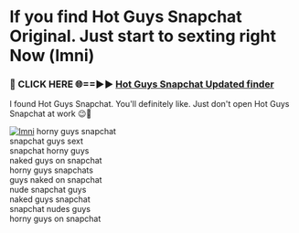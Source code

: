 # If you find Hot Guys Snapchat Original. Just start to sexting right Now (lmni)

<h3>🔴 CLICK HERE 🌐==►► <a href="https://tinyurl.com/mtbk5fxa" rel="nofollow">Hot Guys Snapchat Updated finder</a></h3>

I found Hot Guys Snapchat. You'll definitely like. Just don't open Hot Guys Snapchat at work 😉💬

[![lmni](https://i.imgur.com/Q8WKrnY.jpeg)](https://tinyurl.com/mtbk5fxa)
horny guys snapchat<br>
snapchat guys sext<br>
snapchat horny guys<br>
naked guys on snapchat<br>
horny guys snapchats<br>
guys naked on snapchat<br>
nude snapchat guys<br>
naked guys snapchat<br>
snapchat nudes guys<br>
horny guys on snapchat